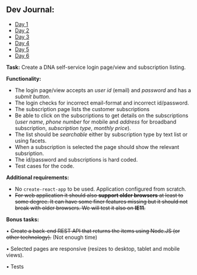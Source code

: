 ## Dev Journal:

- [Day 1](documentation/tech-diary/Day-01.md)
- [Day 2](documentation/tech-diary/Day-02.md)
- [Day 3](documentation/tech-diary/Day-03.md)
- [Day 4](documentation/tech-diary/Day-04.md)
- [Day 5](documentation/tech-diary/Day-05.md)
- [Day 6](documentation/tech-diary/Day-06.md)


**Task:** Create a DNA self-service login page/view and subscription listing.
 
**Functionality:** 
- The login page/view accepts an _user id_ (email) and _password_ and has a _submit button_. 
- The login checks for incorrect email-format and incorrect id/password. 
- The subscription page lists the customer subscriptions
- Be able to click on the subscriptions to get details on the subscriptions (_user name_, _phone number_ for mobile and _address_ for broadband subscription, _subscription type_, _monthly price_). 
- The list should be _searchable_ either by subscription type by text list or using facets. 
- When a subscription is selected the page should show the relevant subsription. 
- The id/password and subscriptions is hard coded. 
- Test cases for the code.
 
**Additional requirements:**
- No `create-react-app` to be used. Application configured from scratch.
- ~~For web application it should also **support older browsers** at least to some degree. It can have some finer features missing but it should not break with older browsers. We will test it also on **IE11**.~~
 
**Bonus tasks:**

• ~~Create a back-end REST API that returns the items using Node.JS (or other technology).~~ (Not enough time)

• Selected pages are responsive (resizes to desktop, tablet and mobile views).

• Tests
